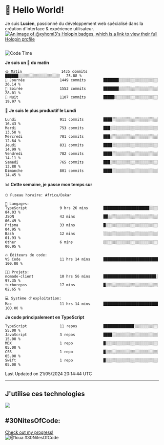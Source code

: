 # 👋 Hello World!

Je suis **Lucien**, passionné du développement web spécialisé dans la création d'interface & expérience utilisateur.
[![An image of @xyhomi3's Holopin badges, which is a link to view their full Holopin profile](https://holopin.me/xyhomi3)](https://holopin.io/@xyhomi3)

##

<!--START_SECTION:waka-->
![Code Time](http://img.shields.io/badge/Code%20Time-1%2C198%20hrs%2028%20mins-blue)

**Je suis un 🐤 du matin** 

```text
🌞 Matin                  1435 commits        ██████░░░░░░░░░░░░░░░░░░░   25.88 % 
🌆 Journée                1449 commits        ███████░░░░░░░░░░░░░░░░░░   26.14 % 
🌃 Soirée                 1553 commits        ███████░░░░░░░░░░░░░░░░░░   28.01 % 
🌙 Nuit                   1107 commits        █████░░░░░░░░░░░░░░░░░░░░   19.97 % 
```
📅 **Je suis le plus productif le Lundi** 

```text
Lundi                    911 commits         ████░░░░░░░░░░░░░░░░░░░░░   16.43 % 
Mardi                    753 commits         ███░░░░░░░░░░░░░░░░░░░░░░   13.58 % 
Mercredi                 701 commits         ███░░░░░░░░░░░░░░░░░░░░░░   12.64 % 
Jeudi                    831 commits         ████░░░░░░░░░░░░░░░░░░░░░   14.99 % 
Vendredi                 782 commits         ████░░░░░░░░░░░░░░░░░░░░░   14.11 % 
Samedi                   765 commits         ███░░░░░░░░░░░░░░░░░░░░░░   13.80 % 
Dimanche                 801 commits         ████░░░░░░░░░░░░░░░░░░░░░   14.45 % 
```


📊 **Cette semaine, je passe mon temps sur** 

```text
🕑︎ Fuseau horaire: Africa/Dakar

💬 Langages: 
TypeScript               9 hrs 26 mins       █████████████████████░░░░   84.03 % 
JSON                     43 mins             ██░░░░░░░░░░░░░░░░░░░░░░░   06.49 % 
Prisma                   33 mins             █░░░░░░░░░░░░░░░░░░░░░░░░   04.95 % 
Bash                     12 mins             ░░░░░░░░░░░░░░░░░░░░░░░░░   01.93 % 
Other                    6 mins              ░░░░░░░░░░░░░░░░░░░░░░░░░   00.95 % 

🔥 Éditeurs de code: 
VS Code                  11 hrs 14 mins      █████████████████████████   100.00 % 

🐱‍💻 Projets: 
nomade-client            10 hrs 56 mins      ████████████████████████░   97.35 % 
turborepos               17 mins             █░░░░░░░░░░░░░░░░░░░░░░░░   02.65 % 

💻 Système d'exploitation: 
Mac                      11 hrs 14 mins      █████████████████████████   100.00 % 
```

**Je code principalement en TypeScript** 

```text
TypeScript               11 repos            ██████████████░░░░░░░░░░░   55.00 % 
JavaScript               3 repos             ████░░░░░░░░░░░░░░░░░░░░░   15.00 % 
MDX                      1 repo              █░░░░░░░░░░░░░░░░░░░░░░░░   05.00 % 
CSS                      1 repo              █░░░░░░░░░░░░░░░░░░░░░░░░   05.00 % 
Swift                    1 repo              █░░░░░░░░░░░░░░░░░░░░░░░░   05.00 % 
```




 Last Updated on 21/05/2024 20:14:44 UTC
<!--END_SECTION:waka-->
---

## J'utilise ces technologies

<p align="left">
  <a href="https://skillicons.dev">
    <img src="https://skillicons.dev/icons?i=ts,js,md,scss,tailwind,react,redux,docker,express,astro,vite,nextjs,vercel,figma,ableton" />
  </a>
</p>

## #30NitesOfCode:
  [Check out my progress!](https://www.codedex.io/@1oua/30-nites-of-code)  
  ![@1oua #30NitesOfCode](https://www.codedex.io/api/petStatus?user=1oua)
